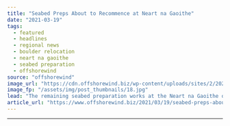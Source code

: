 ```yaml
---
title: "Seabed Preps About to Recommence at Neart na Gaoithe"
date: "2021-03-19"
tags: 
  - featured
  - headlines
  - regional news
  - boulder relocation
  - neart na gaoithe
  - seabed preparation
  - offshorewind
source: "offshorewind"
image_url: "https://cdn.offshorewind.biz/wp-content/uploads/sites/2/2021/03/19122006/Seabed-Preps-About-to-Recommence-at-Neart-na-Gaoithe.jpg"
image_fp: "/assets/img/post_thumbnails/18.jpg"
lead: "The remaining seabed preparation works at the Neart na Gaoithe offshore wind project are"
article_url: "https://www.offshorewind.biz/2021/03/19/seabed-preps-about-to-recommence-at-neart-na-gaoithe/"
---
```


---
